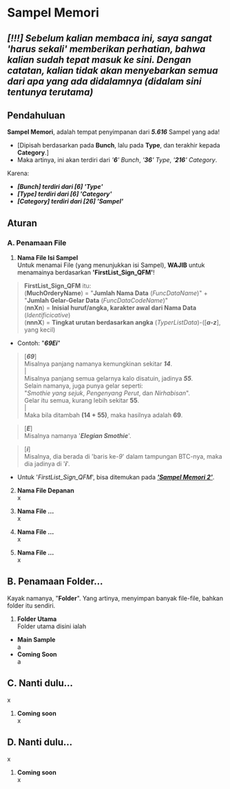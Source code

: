 # Sampel Memori

***[!!!] Sebelum kalian membaca ini, saya sangat 'harus sekali' memberikan perhatian, bahwa kalian sudah tepat masuk ke sini. Dengan catatan, kalian tidak akan menyebarkan semua dari apa yang ada didalamnya (didalam sini tentunya terutama)***
---


## Pendahuluan
**Sampel Memori**, adalah tempat penyimpanan dari ***5.616*** Sampel yang ada!
- [Dipisah berdasarkan pada **Bunch**, lalu pada **Type**, dan terakhir kepada **Category**.]
- Maka artinya, ini akan terdiri dari *'**6**' Bunch*, *'**36**' Type*, *'**216**' Category*.

Karena:
- _**[Bunch] terdiri dari [6] 'Type'**_
- _**[Type] terdiri dari [6] 'Category'**_
- _**[Category] terdiri dari [26] 'Sampel'**_


## Aturan
### A. **Penamaan File**

1. **Nama File Isi Sampel** <br>
Untuk menamai File (yang menunjukkan isi Sampel), **WAJIB** untuk menamainya berdasarkan **'FirstList_Sign_QFM'**!
> **FirstList_Sign_QFM** itu: <br>
> (**MuchOrderyName**) = "**Jumlah Nama Data** (*FuncDataName*)" + "**Jumlah Gelar-Gelar Data** (*FuncDataCodeName*)" <br>
> (**nnXn**) = **Inisial huruf/angka, karakter awal dari Nama Data** (*Identificicative*) <br>
> (**nnnX**) = **Tingkat urutan berdasarkan angka** (*TyperListData*)-([***a-z***], yang kecil)

- Contoh: "***69Ei***"
> [***69***] <br>
> Misalnya panjang namanya kemungkinan sekitar ***14***. <br>
> | <br>
> Misalnya panjang semua gelarnya kalo disatuin, jadinya ***55***. <br>
> Selain namanya, juga punya gelar seperti:<br>
> "*Smothie yang sejuk*, *Pengenyang Perut*, dan *Nirhabisan*". <br>
> Gelar itu semua, kurang lebih sekitar **55**. <br>
> | <br>
> Maka bila ditambah **(14 + 55)**, maka hasilnya adalah **69**.

> [***E***] <br>
> Misalnya namanya '***Elegian Smothie***'.

> [***i***] <br>
> Misalnya, dia berada di 'baris ke-*9*' dalam tampungan BTC-nya, maka dia jadinya di '***i***'.

- Untuk '*FirstList_Sign_QFM*', bisa ditemukan pada [***'Sampel Memori 2'***](https://docs.google.com/spreadsheets/d/1zLfmoWbyX3uObGxpigM-m-7OviPcki7hWT1SjPG9ZI8/edit?usp=sharing).

2. **Nama File Depanan** <br>
x

3. **Nama File ...** <br>
x

4. **Nama File ...** <br>
x

5. **Nama File ...** <br>
x


## B. Penamaan Folder...
Kayak namanya, "**Folder**". Yang artinya, menyimpan banyak file-file, bahkan folder itu sendiri.

1. **Folder Utama** <br>
Folder utama disini ialah
- **Main Sample** <br>
a
- **Coming Soon** <br>
a


## C. Nanti dulu...
x

1. **Coming soon** <br>
x


## D. Nanti dulu...
x

1. **Coming soon** <br>
x
